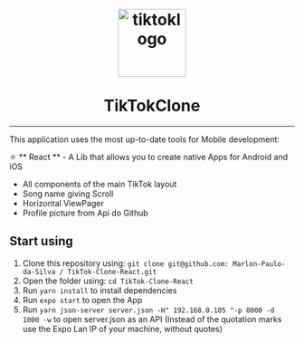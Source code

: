 <h1 align="center">
<br>
  <img src="https://github.com/Marlon-Paulo-da-Silva/TikTok-Clone-ReactNative/blob/master/assets/tiktoklogo.png" alt="tiktoklogo" width="120">
<br>
<br>
TikTokClone
</h1>


<p align="center">
  <a href="https://opensource.org/licenses/MIT">
  </a>
</p>

<div align="center">


</div>

<hr />

This application uses the most up-to-date tools for Mobile development:

⚛️ ** React  ** - A Lib that allows you to create native Apps for Android and iOS

- All components of the main TikTok layout
- Song name giving Scroll
- Horizontal ViewPager
- Profile picture from Api do Github

## Start using

1. Clone this repository using: `git clone git@github.com: Marlon-Paulo-da-Silva / TikTok-Clone-React.git`
2. Open the folder using: `cd TikTok-Clone-React` <br />
3. Run `yarn install` to install dependencies <br />
4. Run `expo start` to open the App
5. Run `yarn json-server server.json -H" 192.168.0.105 "-p 8000 -d 1000 -w` to open server.json as an API (Instead of the quotation marks use the Expo Lan IP of your machine, without quotes)

